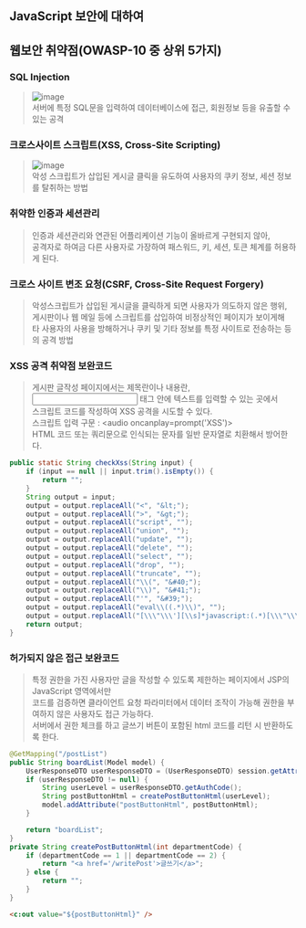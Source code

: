##  JavaScript 보안에 대하여

## 웹보안 취약점(OWASP-10 중 상위 5가지)

### SQL Injection
> ![image](https://github.com/jinjucha/jinjucha.github.io/assets/46393932/8c218130-8fb5-4bba-889b-61d8c8f4c86e) <br>
> 서버에 특정 SQL문을 입력하여 데이터베이스에 접근, 회원정보 등을 유출할 수 있는 공격

### 크로스사이트 스크립트(XSS, Cross-Site Scripting)
> ![image](https://github.com/jinjucha/jinjucha.github.io/assets/46393932/4ecf718f-8195-47ca-816b-abe7bdde6342) <br>
> 악성 스크립트가 삽입된 게시글 클릭을 유도하여 사용자의 쿠키 정보, 세션 정보를 탈취하는 방법

### 취약한 인증과 세션관리
> 인증과 세션관리와 연관된 어플리케이션 기능이 올바르게 구현되지 않아, <br>
> 공격자로 하여금 다른 사용자로 가장하여 패스워드, 키, 세션, 토큰 체계를 허용하게 된다.

### 크로스 사이트 변조 요청(CSRF, Cross-Site Request Forgery)
> 악성스크립트가 삽입된 게시글을 클릭하게 되면 사용자가 의도하지 않은 행위, <br>
> 게시판이나 웹 메일 등에 스크립트를 삽입하여 비정상적인 페이지가 보이게해 <br>
> 타 사용자의 사용을 방해하거나 쿠키 및 기타 정보를 특정 사이트로 전송하는 등의 공격 방법

### XSS 공격 취약점 보완코드
> 게시판 글작성 페이지에서는 제목란이나 내용란, <input/> 태그 안에 텍스트를 입력할 수 있는 곳에서 <br>
> 스크립트 코드를 작성하여 XSS 공격을 시도할 수 있다.<br>
> 스크립트 입력 구문 : <audio oncanplay=prompt('XSS')><source src="https://공격자.서버/test.wav" type="audio/wav"></audio> <br>
> HTML 코드 또는 쿼리문으로 인식되는 문자를 일반 문자열로 치환해서 방어한다.
```java
public static String checkXss(String input) {
    if (input == null || input.trim().isEmpty()) {
        return "";
    }
    String output = input;
    output = output.replaceAll("<", "&lt;");
    output = output.replaceAll(">", "&gt;");
    output = output.replaceAll("script", "");
    output = output.replaceAll("union", "");
    output = output.replaceAll("update", "");
    output = output.replaceAll("delete", "");
    output = output.replaceAll("select", "");
    output = output.replaceAll("drop", "");
    output = output.replaceAll("truncate", "");
    output = output.replaceAll("\\(", "&#40;");
    output = output.replaceAll("\\)", "&#41;");
    output = output.replaceAll("'", "&#39;");
    output = output.replaceAll("eval\\((.*)\\)", "");
    output = output.replaceAll("[\\\"\\\'][\\s]*javascript:(.*)[\\\"\\\']", "\"\"");
    return output;
}
```

### 허가되지 않은 접근 보완코드
> 특정 권한을 가진 사용자만 글을 작성할 수 있도록 제한하는 페이지에서 JSP의 JavaScript 영역에서만 <br>
> 코드를 검증하면 클라이언트 요청 파라미터에서 데이터 조작이 가능해 권한을 부여하지 않은 사용자도 접근 가능하다. <br>
> 서버에서 권한 체크를 하고 글쓰기 버튼이 포함된 html 코드를 리턴 시 반환하도록 한다.
```java
@GetMapping("/postList")
public String boardList(Model model) {
    UserResponseDTO userResponseDTO = (UserResponseDTO) session.getAttribute("user");
    if (userResponseDTO != null) {
        String userLevel = userResponseDTO.getAuthCode();
        String postButtonHtml = createPostButtonHtml(userLevel);
        model.addAttribute("postButtonHtml", postButtonHtml);
    }

    return "boardList";
}
private String createPostButtonHtml(int departmentCode) {
    if (departmentCode == 1 || departmentCode == 2) {
        return "<a href='/writePost'>글쓰기</a>";
    } else {
        return "";
    }
}
```
```html
<c:out value="${postButtonHtml}" />
```

